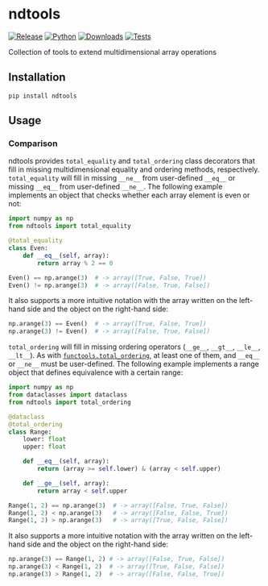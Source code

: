 # ndtools

[![Release](https://img.shields.io/pypi/v/ndtools?label=Release&color=cornflowerblue&style=flat-square)](https://pypi.org/project/ndtools/)
[![Python](https://img.shields.io/pypi/pyversions/ndtools?label=Python&color=cornflowerblue&style=flat-square)](https://pypi.org/project/ndtools/)
[![Downloads](https://img.shields.io/pypi/dm/ndtools?label=Downloads&color=cornflowerblue&style=flat-square)](https://pepy.tech/project/ndtools)
[![Tests](https://img.shields.io/github/actions/workflow/status/astropenguin/ndtools/tests.yaml?label=Tests&style=flat-square)](https://github.com/astropenguin/ndtools/actions)

Collection of tools to extend multidimensional array operations

## Installation

```shell
pip install ndtools
```

## Usage

### Comparison

ndtools provides `total_equality` and `total_ordering` class decorators that fill in missing multidimensional equality and ordering methods, respectively.
`total_equality` will fill in missing `__ne__` from user-defined `__eq__` or missing `__eq__` from user-defined `__ne__`.
The following example implements an object that checks whether each array element is even or not:
```python
import numpy as np
from ndtools import total_equality

@total_equality
class Even:
    def __eq__(self, array):
        return array % 2 == 0

Even() == np.arange(3)  # -> array([True, False, True])
Even() != np.arange(3)  # -> array([False, True, False])
```
It also supports a more intuitive notation with the array written on the left-hand side and the object on the right-hand side:
```python
np.arange(3) == Even()  # -> array([True, False, True])
np.arange(3) != Even()  # -> array([False, True, False])
```

`total_ordering` will fill in missing ordering operators (`__ge__`, `__gt__`, `__le__`, `__lt__`).
As with [`functools.total_ordering`](https://docs.python.org/3/library/functools.html#functools.total_ordering), at least one of them, and `__eq__` or `__ne__` must be user-defined.
The following example implements a range object that defines equivalence with a certain range:
```python
import numpy as np
from dataclasses import dataclass
from ndtools import total_ordering

@dataclass
@total_ordering
class Range:
    lower: float
    upper: float

    def __eq__(self, array):
        return (array >= self.lower) & (array < self.upper)

    def __ge__(self, array):
        return array < self.upper

Range(1, 2) == np.arange(3)  # -> array([False, True, False])
Range(1, 2) < np.arange(3)   # -> array([False, False, True])
Range(1, 2) > np.arange(3)   # -> array([True, False, False])
```
It also supports a more intuitive notation with the array written on the left-hand side and the object on the right-hand side:
```python
np.arange(3) == Range(1, 2) # -> array([False, True, False])
np.arange(3) < Range(1, 2)  # -> array([True, False, False])
np.arange(3) > Range(1, 2)  # -> array([False, False, True])
```

